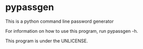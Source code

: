# pypassgen

This is a python command line password generator

For information on how to use this program, run pypassgen -h.

This program is under the UNLICENSE.
